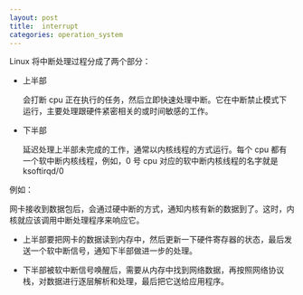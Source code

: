 ```yaml
---
layout: post
title:  interrupt
categories: operation_system
---
```


Linux 将中断处理过程分成了两个部分：

* 上半部

  会打断 cpu 正在执行的任务，然后立即快速处理中断。它在中断禁止模式下运行，主要处理跟硬件紧密相关的或时间敏感的工作。

* 下半部

  延迟处理上半部未完成的工作，通常以内核线程的方式运行。每个 cpu 都有一个软中断内核线程，例如，0 号 cpu 对应的软中断内核线程的名字就是 ksoftirqd/0

例如：

网卡接收到数据包后，会通过硬中断的方式，通知内核有新的数据到了。这时，内核就应该调用中断处理程序来响应它。

* 上半部要把网卡的数据读到内存中，然后更新一下硬件寄存器的状态，最后发送一个软中断信号，通知下半部做进一步的处理。

* 下半部被软中断信号唤醒后，需要从内存中找到网络数据，再按照网络协议栈，对数据进行逐层解析和处理，最后把它送给应用程序。

